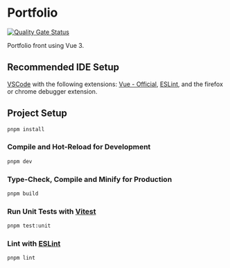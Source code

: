 # Portfolio

[![Quality Gate Status](https://sonarcloud.io/api/project_badges/measure?project=germainaubert_Portfolio&metric=alert_status)](https://sonarcloud.io/summary/new_code?id=germainaubert_Portfolio)

Portfolio front using Vue 3.

## Recommended IDE Setup

[VSCode](https://code.visualstudio.com/) with the following extensions: [Vue - Official](https://marketplace.visualstudio.com/items?itemName=Vue.volar), [ESLint](https://marketplace.visualstudio.com/items?itemName=dbaeumer.vscode-eslint), and the firefox or chrome debugger extension.

## Project Setup

```sh
pnpm install
```

### Compile and Hot-Reload for Development

```sh
pnpm dev
```

### Type-Check, Compile and Minify for Production

```sh
pnpm build
```

### Run Unit Tests with [Vitest](https://vitest.dev/)

```sh
pnpm test:unit
```

### Lint with [ESLint](https://eslint.org/)

```sh
pnpm lint
```
